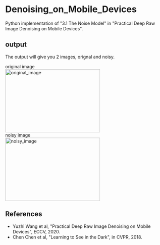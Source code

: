 # Denoising_on_Mobile_Devices
Python implementation of "3.1 The Noise Model" in "Practical Deep Raw Image Denoising on Mobile Devices". 

## output
The output will give you 2 images, orignal and noisy.

original image  
<img src="/results/original_image.png" alt="original_image" title="original_image" width="300" height="200">  
noisy image  
<img src="/results/noisy_image.png" alt="noisy_image" title="noisy_image" width="300" height="200">

## References
- Yuzhi Wang et al, "Practical Deep Raw Image Denoising on Mobile Devices", ECCV, 2020.
- Chen Chen et al, "Learning to See in the Dark", in CVPR, 2018.
